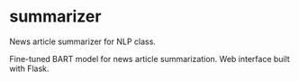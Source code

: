 # summarizer
News article summarizer for NLP class.

Fine-tuned BART model for news article summarization. Web interface built with Flask.
